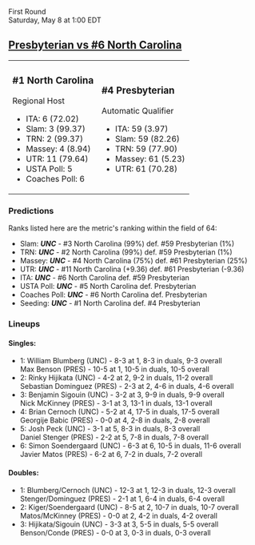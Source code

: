 First Round  
Saturday, May 8 at 1:00 EDT
## [Presbyterian vs #6 North Carolina](https://www.ncaa.com/game/5833393) 

<table><tr><td>  

### #1 North Carolina  

Regional Host  
- ITA: 6 (72.02)  
- Slam: 3 (99.37)  
- TRN: 2 (99.37)  
- Massey: 4 (8.94)  
- UTR: 11 (79.64)  
- USTA Poll: 5  
- Coaches Poll: 6  

</td><td>  

### #4 Presbyterian  

Automatic Qualifier  
- ITA: 59 (3.97)  
- Slam: 59 (82.26)  
- TRN: 59 (77.90)  
- Massey: 61 (5.23)  
- UTR: 61 (70.28)  

</td></tr></table>  

 ### Predictions  

Ranks listed here are the metric's ranking within the field of 64:  
- Slam: ***UNC*** - #3 North Carolina (99%) def. #59 Presbyterian (1%)  
- TRN: ***UNC*** - #2 North Carolina (99%) def. #59 Presbyterian (1%)  
- Massey: ***UNC*** - #4 North Carolina (75%) def. #61 Presbyterian (25%)  
- UTR: ***UNC*** - #11 North Carolina (+9.36) def. #61 Presbyterian (-9.36)  
- ITA: ***UNC*** - #6 North Carolina def. #59 Presbyterian  
- USTA Poll: ***UNC*** - #5 North Carolina def. Presbyterian  
- Coaches Poll: ***UNC*** - #6 North Carolina def. Presbyterian  
- Seeding: ***UNC*** - #1 North Carolina def. #4 Presbyterian  

 ### Lineups  

 #### Singles:  
- 1: William Blumberg (UNC) - 8-3 at 1, 8-3 in duals, 9-3 overall  
    Max Benson (PRES) - 10-5 at 1, 10-5 in duals, 10-5 overall  
- 2: Rinky Hijikata (UNC) - 4-2 at 2, 9-2 in duals, 11-2 overall  
    Sebastian Dominguez (PRES) - 2-3 at 2, 4-6 in duals, 4-6 overall  
- 3: Benjamin Sigouin (UNC) - 3-2 at 3, 9-9 in duals, 9-9 overall  
    Nick McKinney (PRES) - 3-1 at 3, 13-1 in duals, 13-1 overall  
- 4: Brian Cernoch (UNC) - 5-2 at 4, 17-5 in duals, 17-5 overall  
    Georgije Babic (PRES) - 0-0 at 4, 2-8 in duals, 2-8 overall  
- 5: Josh Peck (UNC) - 3-1 at 5, 8-3 in duals, 8-3 overall  
    Daniel Stenger (PRES) - 2-2 at 5, 7-8 in duals, 7-8 overall  
- 6: Simon Soendergaard (UNC) - 6-3 at 6, 10-5 in duals, 11-6 overall  
    Javier Matos (PRES) - 6-2 at 6, 7-2 in duals, 7-2 overall  

 #### Doubles:  
- 1: Blumberg/Cernoch (UNC) - 12-3 at 1, 12-3 in duals, 12-3 overall  
    Stenger/Dominguez (PRES) - 2-1 at 1, 6-4 in duals, 6-4 overall  
- 2: Kiger/Soendergaard (UNC) - 8-5 at 2, 10-7 in duals, 10-7 overall  
    Matos/McKinney (PRES) - 0-0 at 2, 4-2 in duals, 4-2 overall  
- 3: Hijikata/Sigouin (UNC) - 3-3 at 3, 5-5 in duals, 5-5 overall  
    Benson/Conde (PRES) - 0-0 at 3, 0-3 in duals, 0-3 overall  